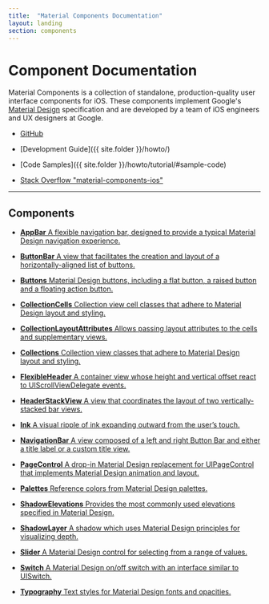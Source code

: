 ```yaml
---
title:  "Material Components Documentation"
layout: landing
section: components
---
```


# Component Documentation

Material Components is a collection of standalone, production-quality user
interface components for iOS. These components implement Google's
[Material Design](http://www.google.com/design/spec/material-design/introduction.html) specification
and are developed by a team of iOS engineers and UX designers at Google.


- [GitHub](https://github.com/google/material-components-ios/)
  <!--{: .icon-github }-->

- [Development Guide]({{ site.folder }}/howto/)
  <!--{: .icon-guide }-->

- [Code Samples]({{ site.folder }}/howto/tutorial/#sample-code)
  <!--{: .icon-sample }-->

- [Stack Overflow "material-components-ios"](http://stackoverflow.com/questions/tagged/material-components-ios)
  <!--{: .icon-stackoverflow }-->

<!--{: .icon-list }-->

- - -

<a name="components"></a>
<!--{: .jumplink }-->

## Components

- [**AppBar**
  A flexible navigation bar, designed to provide a typical Material Design navigation experience.
  ](AppBar/)
  <!--{: .icon-appbar }-->

- [**ButtonBar**
  A view that facilitates the creation and layout of a horizontally-aligned list of buttons.
  ](ButtonBar/)
  <!--{: .icon-buttonbar }-->

- [**Buttons**
  Material Design buttons, including a flat button, a raised button and a floating action button.
  ](Buttons/)
  <!--{: .icon-buttons }-->

- [**CollectionCells**
  Collection view cell classes that adhere to Material Design layout and styling.
  ](CollectionCells/)
  <!--{: .icon-collections }-->

- [**CollectionLayoutAttributes**
  Allows passing layout attributes to the cells and supplementary views.
  ](CollectionLayoutAttributes/)
  <!--{: .icon-collections }-->

- [**Collections**
  Collection view classes that adhere to Material Design layout and styling.
  ](Collections/)
  <!--{: .icon-collections }-->

- [**FlexibleHeader**
  A container view whose height and vertical offset react to UIScrollViewDelegate events.
  ](FlexibleHeader/)
  <!--{: .icon-flexibleheader }-->

- [**HeaderStackView**
  A view that coordinates the layout of two vertically-stacked bar views.
  ](HeaderStackView/)
  <!--{: .icon-headerstackview }-->

- [**Ink**
  A visual ripple of ink expanding outward from the user’s touch.
  ](Ink/)
  <!--{: .icon-ink }-->

- [**NavigationBar**
  A view composed of a left and right Button Bar and either a title label or a custom title view.
  ](NavigationBar/)
  <!--{: .icon-navigationbar }-->

- [**PageControl**
  A drop-in Material Design replacement for UIPageControl that implements Material Design animation
  and layout.
  ](PageControl/)
  <!--{: .icon-pagecontrol }-->

- [**Palettes**
  Reference colors from Material Design palettes.
  ](Palettes/)
  <!--{: .icon-palette }-->

- [**ShadowElevations**
  Provides the most commonly used elevations specified in Material Design.
  ](ShadowElevations/)
  <!--{: .icon-shadowelevations }-->

- [**ShadowLayer**
  A shadow which uses Material Design principles for visualizing depth.
  ](ShadowLayer/)
  <!--{: .icon-shadowlayer }-->

- [**Slider**
  A Material Design control for selecting from a range of values.
  ](Slider/)
  <!--{: .icon-slider }-->

- [**Switch**
  A Material Design on/off switch with an interface similar to UISwitch.
  ](Switch/)
  <!--{: .icon-switch }-->

- [**Typography**
  Text styles for Material Design fonts and opacities.
  ](Typography/)
  <!--{: .icon-typography }-->
<!--{: .icon-list .large-format }-->
